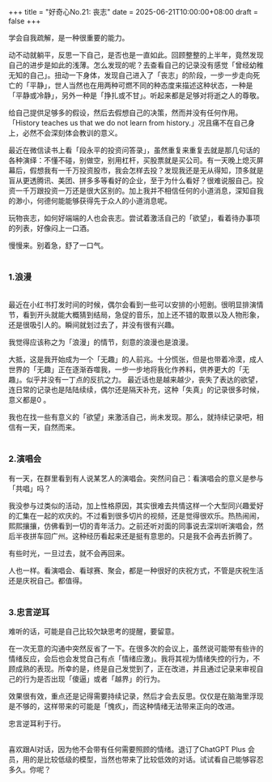 +++
title = "好奇心No.21: 丧志"
date = 2025-06-21T10:00:00+08:00
draft = false
+++

学会自我疏解，是一种很重要的能力。
<!--more-->


动不动就躺平，反思一下自己，是否也是一直如此。回顾整整的上半年，竟然发现自己的进步是如此的浅薄。怎么发现的呢？去查看自己的记录没有感觉「曾经幼稚无知的自己」。扭动一下身体，发现自己进入了「丧志」的阶段，一步一步走向死亡的「平静」，世人当然也在用两种可燃不同的种态度来描述这种状态，一种是「平静或冷静」，另外一种是「挣扎或不甘」。听起来都是足够对将逝之人的尊敬。

给自己提供足够多的假设，然后去假想自己的决策，然而并没有任何作用。「History teaches us that we do not learn from history.」况且痛不在自己身上，必然不会深刻体会教训的意义。

最近在微信读书上看「段永平的投资问答录」，虽然重复来重复去就是那几句话的各种演绎：不懂不碰，别做空，别用杠杆，买股票就是买公司。有一天晚上熄灭屏幕后，假想我有一千万投资股市，我会怎样去投？发现我还是无从得知，顶多就是盲从更透腾讯、美团、拼多多等看好的企业，至于为什么看好？很难说服自己。投资一千万跟投资一万还是很大区别的。加上我并不相信任何的小道消息，深知自我的渺小，何德何能能够获得先于众人的小道消息呢。

玩物丧志，如何好端端的人也会丧志。尝试着激活自己的「欲望」，看着待办事项的列表，好像闷上一口酒。

慢慢来。别着急，舒了一口气。
<br>
<br>

### 1.浪漫
<br>
最近在小红书打发时间的时候，偶尔会看到一些可以安排的小短剧。很明显排演情节，看到开头就能大概猜到结局，急促的音乐，加上还不错的取景以及人物形象，还是很吸引人的。瞬间就划过去了，并没有很有兴趣。

我觉得应该称之为「浪漫」的情节，刻意的浪漫也是浪漫。

大抵，这是我开始成为一个「无趣」的人前兆。十分慌张，但是也带着冷漠，成人世界的「无趣」正在逐渐吞噬我，一步一步地将我化作养料，供养更大的「无趣」。似乎并没有一丁点的反抗之力。
最近话也是越来越少，丧失了表达的欲望，连日常的记录也是陆陆续续，偶尔还是隔天补充，这种「失真」的记录很多时候，意义都是0 。

我也在找一些有意义的「欲望」来激活自己，尚未发现。那么，就持续记录吧，相信有一天，自然而来。
<br>
<br>

### 2.演唱会

有一天，在群里看到有人说某艺人的演唱会。突然问自己：看演唱会的意义是参与「共唱」吗？

我没参与过类似的活动，加上性格原因，其实很难去共情这样一个大型同兴趣爱好的汇集在一起的欢庆的。不过看到很多切片的视频，还是觉得很欢乐。热热闹闹，熙熙攘攘，仿佛看到一切的青年活力。之前还听对面的同事说去深圳听演唱会，然后半夜拼车回广州。这种经历看起来还是挺有意思的。只是我不会再去折腾了。

有些时光，一旦过去，就不会再回来。

人也一样。看演唱会、看球赛、聚会，都是一种很好的庆祝方式，不管是庆祝生活还是庆祝自己。都值得。
<br>
<br>

### 3.忠言逆耳

难听的话，可能是自己比较欠缺思考的提醒，要留意。

在一次无意的沟通中突然反省了一下。在很多次的会议上，虽然说可能带有些许的情绪反应，会后也会发觉自己有点「情绪应激」。我将其视为情绪失控的行为，不顾成熟的表现。所幸的是，终是自己发觉到了，正在改进，并且通过记录来审视自己的行为是否出现「傻逼」或者「越界」的行为。

效果很有效，重点还是记得需要持续记录，然后才会去反思。仅仅是在脑海里浮现是不够的，这样带来的可能是「愧疚」，而这种情绪无法带来正向的改进。

忠言逆耳利于行。
<br>
<br>

喜欢跟AI对话，因为他不会带有任何需要照顾的情绪。退订了ChatGPT Plus 会员，用的是比较低级的模型，当然也带来了比较低效的对话。试试看自己能够容忍多久。你呢？
